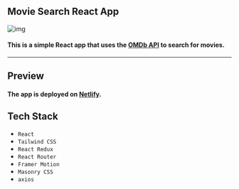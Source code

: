 ## Movie Search React App
![img](https://i.imgur.com/oZAk6Ra.jpg)

#### This is a simple React app that uses the [OMDb API](http://www.omdbapi.com/) to search for movies.

<hr />

## Preview
#### The app is deployed on [Netlify](https://ihrow-search-movie-app.netlify.app/).

## Tech Stack
- `React`
- `Tailwind CSS`
- `React Redux`
- `React Router`
- `Framer Motion`
- `Masonry CSS`
- `axios`